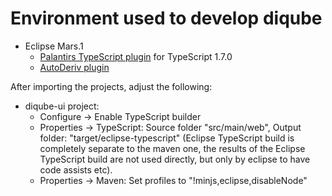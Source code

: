 # Environment used to develop diqube

* Eclipse Mars.1
  * [Palantirs TypeScript plugin](https://github.com/palantir/eclipse-typescript) for TypeScript 1.7.0
  * [AutoDeriv plugin](https://github.com/nodj/AutoDeriv)

After importing the projects, adjust the following:
* diqube-ui project:
  * Configure -> Enable TypeScript builder
  * Properties -> TypeScript: Source folder "src/main/web", Output folder: "target/eclipse-typescript" (Eclipse TypeScript build is completely separate to the maven one, the results of the Eclipse TypeScript build are not used directly, but only by eclipse to have code assists etc).
  * Properties -> Maven: Set profiles to "!minjs,eclipse,disableNode"